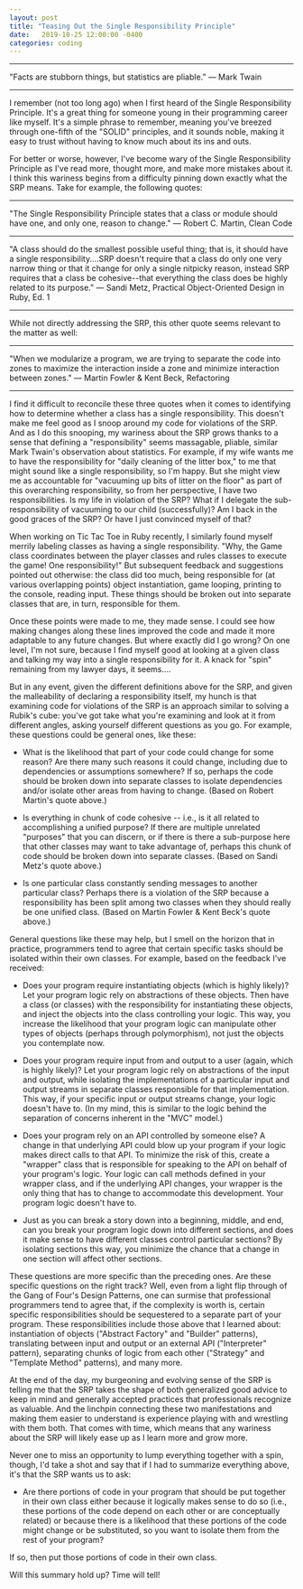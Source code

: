 ```yaml
---
layout: post
title: "Teasing Out the Single Responsibility Principle"
date:   2019-10-25 12:00:00 -0400
categories: coding
---
```


--------------------------------------------------------------------------
<p />

<p class="text-centered bold"> "Facts are stubborn things, but statistics are pliable.”
― Mark Twain </p>

--------------------------------------------------------------------------
<p />

I remember (not too long ago) when I first heard of the Single Responsibility Principle.  It's a great thing for someone young in their programming career like myself. It's a simple phrase to remember, meaning you've breezed through one-fifth of the "SOLID" principles, and it sounds noble, making it easy to trust without having to know much about its ins and outs.  

For better or worse, however, I've become wary of the Single Responsibility Principle as I've read more, thought more, and make more mistakes about it.  I think this wariness begins from a difficulty pinning down exactly what the SRP means.  Take for example, the following quotes:

--------------------------------------------------------------------------
<p />

<p class="text-centered bold"> "The Single Responsibility Principle states that a class or module should have one, and only one, reason to change."
― Robert C. Martin, <span class="underlined">Clean Code</span></p>

--------------------------------------------------------------------------
<p />

<p class="text-centered bold"> "A class should do the smallest possible useful thing; that is, it should have a single responsibility....SRP doesn't require that a class do only one very narrow thing or that it change for only a single nitpicky reason, instead SRP requires that a class be cohesive--that everything the class does be highly related to its purpose."
― Sandi Metz, <span class="underlined"> Practical Object-Oriented Design in Ruby</span>, Ed. 1</p>

-------------------------------------------------------------------------
<p />

While not directly addressing the SRP, this other quote seems relevant to the matter as well:

-------------------------------------------------------------------------
<p />

<p class="text-centered bold"> "When we modularize a program, we are trying to separate the code into zones to maximize the interaction inside a zone and minimize interaction between zones."
― Martin Fowler & Kent Beck, <span class="underlined">Refactoring</span></p>

-------------------------------------------------------------------------
<p />

I find it difficult to reconcile these three quotes when it comes to identifying how to determine whether a class has a single responsibility.  This doesn't make me feel good as I snoop around my code for violations of the SRP.  And as I do this snooping, my wariness about the SRP grows thanks to a sense that defining a "responsibility" seems massagable, pliable, similar Mark Twain's observation about statistics.  For example, if my wife wants me to have the responsibility for "daily cleaning of the litter box," to me that might sound like a single responsibility, so I'm happy.  But she might view me as accountable for "vacuuming up bits of litter on the floor" as part of this overarching responsibility, so from her perspective, I have two responsibilities.  Is my life in violation of the SRP?  What if I delegate the sub-responsibility of vacuuming to our child (successfully)?  Am I back in the good graces of the SRP?  Or have I just convinced myself of that?

When working on Tic Tac Toe in Ruby recently, I similarly found myself merrily labeling classes as having a single responsibility.  "Why, the Game class coordinates between the player classes and rules classes to execute the game! One responsibility!"  But subsequent feedback and suggestions pointed out otherwise: the class did too much, being responsible for (at various overlapping points) object instantiation, game looping, printing to the console, reading input.  These things should be broken out into separate classes that are, in turn, responsible for them.

Once these points were made to me, they made sense.  I could see how making changes along these lines improved the code and made it more adaptable to any future changes.  But where exactly did I go wrong?  On one level, I'm not sure, because I find myself good at looking at a given class and talking my way into a single responsibility for it.  A knack for "spin" remaining from my lawyer days, it seems....

But in any event, given the different definitions above for the SRP, and given the malleability of declaring a responsibility itself, my hunch is that examining code for violations of the SRP is an approach similar to solving a Rubik's cube: you've got take what you're examining and look at it from different angles, asking yourself different questions as you go.  For example, these questions could be general ones, like these:

- What is the likelihood that part of your code could change for some reason?  Are there many such reasons it could change, including due to dependencies or assumptions somewhere? If so, perhaps the code should be broken down into separate classes to isolate dependencies and/or isolate other areas from having to change. (Based on Robert Martin's quote above.)

- Is everything in chunk of code cohesive -- i.e., is it all related to accomplishing a unified purpose?  If there are multiple unrelated "purposes" that you can discern, or if there is there a sub-purpose here that other classes may want to take advantage of, perhaps this chunk of code should be broken down into separate classes.  (Based on Sandi Metz's quote above.)

- Is one particular class constantly sending messages to another particular class?  Perhaps there is a violation of the SRP because a responsibility has been split among two classes when they should really be one unified class. (Based on Martin Fowler & Kent Beck's quote above.)  

General questions like these may help, but I smell on the horizon that in practice, programmers tend to agree that certain specific tasks should be isolated within their own classes.  For example, based on the feedback I've received:

- Does your program require instantiating objects (which is highly likely)?  Let your program logic rely on abstractions of these objects.  Then have a class (or classes) with the responsibility for instantiating these objects, and inject the objects into the class controlling your logic.  This way, you increase the likelihood that your program logic can manipulate other types of objects (perhaps through polymorphism), not just the objects you contemplate now.

- Does your program require input from and output to a user (again, which is highly likely)?  Let your program logic rely on abstractions of the input and output, while isolating the implementations of a particular input and output streams in separate classes responsible for that implementation.  This way, if your specific input or output streams change, your logic doesn't have to.  (In my mind, this is similar to the logic behind the separation of concerns inherent in the "MVC" model.) 

- Does your program rely on an API controlled by someone else?  A change in that underlying API could blow up your program if your logic makes direct calls to that API.  To minimize the risk of this, create a "wrapper" class that is responsible for speaking to the API on behalf of your program's logic.  Your logic can call methods defined in your wrapper class, and if the underlying API changes, your wrapper is the only thing that has to change to accommodate this development.  Your program logic doesn't have to.

- Just as you can break a story down into a beginning, middle, and end, can you break your program logic down into different sections, and does it make sense to have different classes control particular sections?  By isolating sections this way, you minimize the chance that a change in one section will affect other sections. 

These questions are more specific than the preceding ones.  Are these specific questions on the right track?  Well, even from a light flip through of the Gang of Four's <span class="underlined">Design Patterns</span>, one can surmise that professional programmers tend to agree that, if the complexity is worth is, certain specific responsibilities should be sequestered to a separate part of your program.  These responsibilities include those above that I learned about: instantiation of objects ("Abstract Factory" and "Builder" patterns), translating between input and output or an external API ("Interpreter" pattern), separating chunks of logic from each other ("Strategy" and "Template Method" patterns), and many more.

At the end of the day, my burgeoning and evolving sense of the SRP is telling me that the SRP takes the shape of both generalized good advice to keep in mind and generally accepted practices that professionals recognize as valuable.  And the linchpin connecting these two manifestations and making them easier to understand is experience playing with and wrestling with them both.  That comes with time, which means that any wariness about the SRP will likely ease up as I learn more and grow more.

Never one to miss an opportunity to lump everything together with a spin, though, I'd take a shot and say that if I had to summarize everything above, it's that the SRP wants us to ask:

- Are there portions of code in your program that should be put together in their own class either because it logically makes sense to do so (i.e., these portions of the code depend on each other or are conceptually related) or because there is a likelihood that these portions of the code might change or be substituted, so you want to isolate them from the rest of your program? 

If so, then put those portions of code in their own class.

Will this summary hold up? Time will tell!

